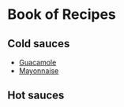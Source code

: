 # Book of Recipes

## Cold sauces
* [Guacamole](guacamole.md)
* [Mayonnaise](mayonnaise.md)

## Hot sauces

